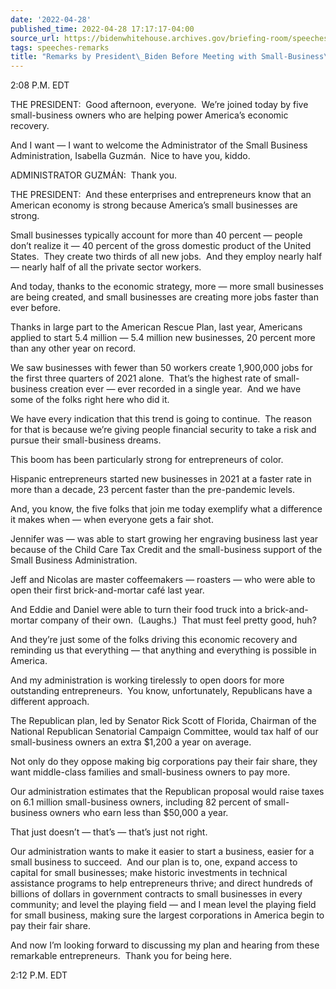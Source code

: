 ```yaml
---
date: '2022-04-28'
published_time: 2022-04-28 17:17:17-04:00
source_url: https://bidenwhitehouse.archives.gov/briefing-room/speeches-remarks/2022/04/28/remarks-by-president-biden-before-meeting-with-small-business-owners/
tags: speeches-remarks
title: "Remarks by President\_Biden Before Meeting with Small-Business\_Owners"
---
```

 
2:08 P.M. EDT

THE PRESIDENT:  Good afternoon, everyone.  We’re joined today by five
small-business owners who are helping power America’s economic recovery.

And I want — I want to welcome the Administrator of the Small Business
Administration, Isabella Guzmán.  Nice to have you, kiddo. 

ADMINISTRATOR GUZMÁN:  Thank you.

THE PRESIDENT:  And these enterprises and entrepreneurs know that an
American economy is strong because America’s small businesses are
strong.

Small businesses typically account for more than 40 percent — people
don’t realize it — 40 percent of the gross domestic product of the
United States.  They create two thirds of all new jobs.  And they employ
nearly half — nearly half of all the private sector workers.

And today, thanks to the economic strategy, more — more small businesses
are being created, and small businesses are creating more jobs faster
than ever before.

Thanks in large part to the American Rescue Plan, last year, Americans
applied to start 5.4 million — 5.4 million new businesses, 20 percent
more than any other year on record. 

We saw businesses with fewer than 50 workers create 1,900,000 jobs for
the first three quarters of 2021 alone.  That’s the highest rate of
small-business creation ever — ever recorded in a single year.  And we
have some of the folks right here who did it. 

We have every indication that this trend is going to continue.  The
reason for that is because we’re giving people financial security to
take a risk and pursue their small-business dreams.

This boom has been particularly strong for entrepreneurs of color.

Hispanic entrepreneurs started new businesses in 2021 at a faster rate
in more than a decade, 23 percent faster than the pre-pandemic levels.

And, you know, the five folks that join me today exemplify what a
difference it makes when — when everyone gets a fair shot.

Jennifer was — was able to start growing her engraving business last
year because of the Child Care Tax Credit and the small-business support
of the Small Business Administration.

Jeff and Nicolas are master coffeemakers — roasters — who were able to
open their first brick-and-mortar café last year.

And Eddie and Daniel were able to turn their food truck into a
brick-and-mortar company of their own.  (Laughs.)  That must feel pretty
good, huh?

And they’re just some of the folks driving this economic recovery and
reminding us that everything — that anything and everything is possible
in America.

And my administration is working tirelessly to open doors for more
outstanding entrepreneurs.  You know, unfortunately, Republicans have a
different approach.

The Republican plan, led by Senator Rick Scott of Florida, Chairman of
the National Republican Senatorial Campaign Committee, would tax half of
our small-business owners an extra $1,200 a year on average.

Not only do they oppose making big corporations pay their fair share,
they want middle-class families and small-business owners to pay more.

Our administration estimates that the Republican proposal would raise
taxes on 6.1 million small-business owners, including 82 percent of
small-business owners who earn less than $50,000 a year.

That just doesn’t — that’s — that’s just not right.

Our administration wants to make it easier to start a business, easier
for a small business to succeed.  And our plan is to, one, expand access
to capital for small businesses; make historic investments in technical
assistance programs to help entrepreneurs thrive; and direct hundreds of
billions of dollars in government contracts to small businesses in every
community; and level the playing field — and I mean level the playing
field for small business, making sure the largest corporations in
America begin to pay their fair share.

And now I’m looking forward to discussing my plan and hearing from these
remarkable entrepreneurs.  Thank you for being here.

2:12 P.M. EDT
